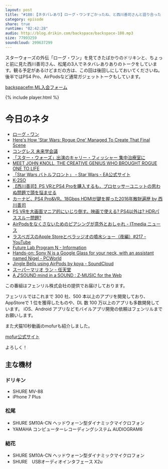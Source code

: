 ```yaml
---
layout: post
title: "#180:【ネタバレあり】ローグ・ワンすごかったね、と西川善司さんと語り合った【観てから聞いてね】"
category: episode
share: true
runtime: "02:42:28"
audio: http://blog.drikin.com/backspace/backspace-180.mp3
size: 77993259
soundcloud: 299637299
---
```


スターウォーズの外伝「ローグ・ワン」を見てきたばかりのドリキンと、ちょっと前に見た西川善司さん、松尾の3人でネタバレありありのトークをしています。観る予定があるけどまだの方は、この回は後回しにしておいてくださいね。後半ではPS4 Pro、AirPodsなど通常ガジェットトークもしています。

[backspacefm ML入会フォーム](http://backspace.us11.list-manage.com/subscribe?u=09c933bd3997c1d16dbed156a&id=84b6529b91)

{% include player.html %}

# 今日のネタ

* [ローグ・ワン](http://starwars.disney.co.jp/movie/r1.html)
* [Here's How 'Star Wars: Rogue One' Managed To Create That Final Scene](https://moviepilot.com/p/rogue-one-created-digital-characters-leia-tarkin/4170734)
* [コングレス 未来学会議](http://www.thecongress-movie.jp/)
* [「スター・ウォーズ」出演のキャリー・フィッシャー 集中治療室に](http://news.livedoor.com/article/detail/12461425/)
* [MEET JOHN KNOLL, THE CREATIVE GENIUS WHO BROUGHT ROGUE ONE TO LIFE](https://www.wired.com/2016/11/john-knoll-rogue-one-star-wars/)
* [「Star Wars バトルフロント」 - Star Wars - EA公式サイト](http://starwars.ea.com/ja_JP/starwars/battlefront)
* [K-2SO](http://starwars.disney.co.jp/movie/r1/character/character06.html)
* [【西川善司】PS VRとPS4 Proを購入するも，プロセッサーユニットの思わぬ問題で頭を悩ませる](http://www.4gamer.net/games/251/G025118/20161128060/)
* [カーナビ、PS4 Pro&VR。18Gbps HDMIが鍵を握った2016年散財遍歴 by 西川善司](http://av.watch.impress.co.jp/docs/topic/pb2016/1036168.html)
* [PS VRを大画面マニア的にいじり倒す。映画で使える? PS4以外は? HDRパススルー問題?](http://av.watch.impress.co.jp/docs/series/dg/1036410.html)
* [AirPodsをなくさないためのピアシングが意外とおしゃれ - ITmedia ニュース](http://www.itmedia.co.jp/news/articles/1612/21/news094.html)
* [ラスベガスのApple Storeとベラッジオの噴水ショー（夜編）#217 - YouTube](https://www.youtube.com/watch?v=4f_YqY3y_og)
* [Future Lab Program N - Information](http://www.futurelab.sony.net/N/information/#link=201609204)
* [Hands-on: Sony N is a Google Glass for your neck, with an assistant named Nigel - PCWorld](http://www.pcworld.com/article/3128740/wearables/hands-on-sony-n-is-a-google-glass-for-your-neck-with-an-assistant-named-nigel.html)
* [Jingle Bells using AirPods by koya - SoundCloud](https://soundcloud.com/koya/jingle-bells-using-airpods)
* [スーパーマリオ ラン - 任天堂](https://supermariorun.com/ja/)
* [A ♪SOUND mind in a SOUND <body> : Z-MUSIC for the Web](https://github.com/toyoshim/sion2hd)

この番組はフェンリル株式会社の提供でお届けしております。

フェンリルではこれまで 300 社、500 本以上のアプリを開発しており、AppStoreで 1 位を獲得したものや、DL 数 100 万以上のアプリも多数開発しています。
iOS、Android アプリなどモバイルアプリ開発の依頼はフェンリルまでお願いします。

また犬猫10秒動画のmofurも紹介しました。

[mofur公式サイト](https://mofur.tv/)

よろしく！


## 主な機材

### ドリキン

* SHURE MV-88
* iPhone 7 Plus

### 松尾

* SHURE  SM10A-CN ヘッドウォーン型ダイナミックマイクロフォン
* YAMAHA コンピューターレコーディングシステム AUDIOGRAM6

### 結花

* SHURE  SM10A-CN ヘッドウォーン型ダイナミックマイクロフォン
* SHURE　USBオーディオインタフェース X2u
